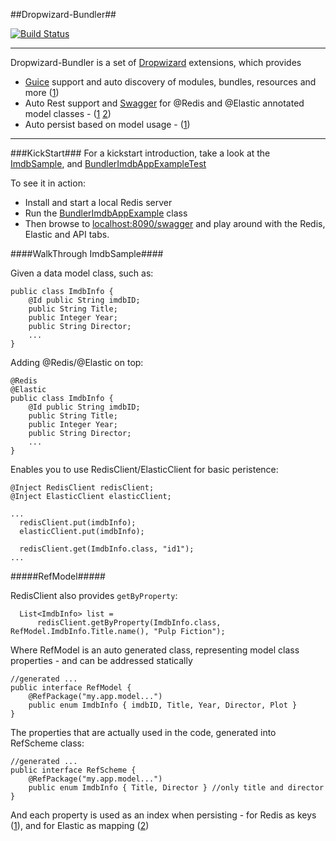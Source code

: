 ##Dropwizard-Bundler##

[![Build Status](https://travis-ci.org/ronmamo/dropwizard-bundler.svg?branch=master)](https://travis-ci.org/ronmamo/dropwizard-bundler)

----

Dropwizard-Bundler is a set of [Dropwizard](https://github.com/dropwizard/dropwizard) extensions, which provides 
 * [Guice](https://github.com/HubSpot/dropwizard-guice) support and auto discovery of modules, bundles, resources and more ([1](https://github.com/ronmamo/dropwizard-bundler/blob/master/bundler/src/main/java/dev/dropwizard/bundler/BundlerCommand.java#L72))
 * Auto Rest support and [Swagger](http://swagger.io/) for @Redis and @Elastic annotated model classes - ([1](https://github.com/ronmamo/dropwizard-bundler/blob/master/redis/src/main/java/dev/dropwizard/bundler/redis/RedisClientResource.java) [2](https://github.com/ronmamo/dropwizard-bundler/blob/master/elastic/src/main/java/dev/dropwizard/bundler/elastic/ElasticClientResource.java))
 * Auto persist based on model usage - ([1](https://github.com/ronmamo/dropwizard-bundler/blob/master/README.md#refmodel))
 
----
###KickStart###
For a kickstart introduction, take a look at the [ImdbSample](https://github.com/ronmamo/dropwizard-bundler/tree/master/samples/imdb-sample), and [BundlerImdbAppExampleTest](https://github.com/ronmamo/dropwizard-bundler/blob/master/samples/imdb-sample/src/test/java/samples/dw/bundler/BundlerImdbAppExampleTest.java)

To see it in action:
 * Install and start a local Redis server
 * Run the [BundlerImdbAppExample](https://github.com/ronmamo/dropwizard-bundler/tree/master/samples/imdb-sample/src/main/java/samples/dw/bundler/BundlerImdbAppExample.java) class
 * Then browse to [localhost:8090/swagger](http://localhost:8090/swagger) and play around with the Redis, Elastic and API tabs.

####WalkThrough ImdbSample####

Given a data model class, such as:

```
public class ImdbInfo {
    @Id public String imdbID;
    public String Title;
    public Integer Year;
    public String Director;
    ...
}
```
Adding @Redis/@Elastic on top:

```
@Redis
@Elastic
public class ImdbInfo {
    @Id public String imdbID;
    public String Title;
    public Integer Year;
    public String Director;
    ...
}
```
Enables you to use RedisClient/ElasticClient for basic peristence:

```
@Inject RedisClient redisClient;
@Inject ElasticClient elasticClient;

...
  redisClient.put(imdbInfo);
  elasticClient.put(imdbInfo);
  
  redisClient.get(ImdbInfo.class, "id1");
...
```

#####RefModel#####

RedisClient also provides ```getByProperty```:

```
  List<ImdbInfo> list = 
      redisClient.getByProperty(ImdbInfo.class, RefModel.ImdbInfo.Title.name(), "Pulp Fiction");
```
Where RefModel is an auto generated class, representing model class properties - and can be addressed statically

```
//generated ...
public interface RefModel {
    @RefPackage("my.app.model...")
    public enum ImdbInfo { imdbID, Title, Year, Director, Plot }
}
```

The properties that are actually used in the code, generated into RefScheme class:

```
//generated ...
public interface RefScheme {
    @RefPackage("my.app.model...")
    public enum ImdbInfo { Title, Director } //only title and director
}
```

And each property is used as an index when persisting - for Redis as keys ([1](https://github.com/ronmamo/dropwizard-bundler/blob/master/redis/src/main/java/dev/dropwizard/bundler/redis/RedisRefModelBundle.java#L24)), and for Elastic as mapping ([2](https://github.com/ronmamo/dropwizard-bundler/blob/master/elastic/src/main/java/dev/dropwizard/bundler/elastic/ElasticRefModelBundle.java#L26))
